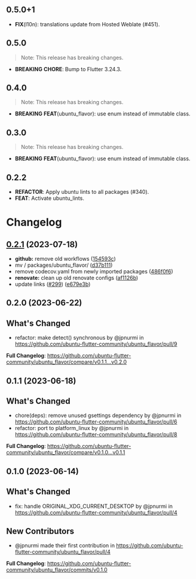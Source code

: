 ## 0.5.0+1

 - **FIX**(l10n): translations update from Hosted Weblate (#451).

## 0.5.0

> Note: This release has breaking changes.

 - **BREAKING** **CHORE**: Bump to Flutter 3.24.3.

## 0.4.0

> Note: This release has breaking changes.

 - **BREAKING** **FEAT**(ubuntu_flavor): use enum instead of immutable class.

## 0.3.0

> Note: This release has breaking changes.

 - **BREAKING** **FEAT**(ubuntu_flavor): use enum instead of immutable class.

## 0.2.2

 - **REFACTOR**: Apply ubuntu lints to all packages (#340).
 - **FEAT**: Activate ubuntu_lints.

# Changelog

## [0.2.1](https://github.com/canonical/ubuntu-flutter-plugins/compare/ubuntu_flavor-v0.2.0...ubuntu_flavor-v0.2.1) (2023-07-18)


* **github:** remove old workflows ([154593c](https://github.com/canonical/ubuntu-flutter-plugins/commit/154593c71e41672e830d3dc208231de10fd86b4e))
* mv / packages/ubuntu_flavor/ ([d37b111](https://github.com/canonical/ubuntu-flutter-plugins/commit/d37b111614b0b0b0767e335a2e590a1694d2a2fb))
* remove codecov.yaml from newly imported packages ([486f0f6](https://github.com/canonical/ubuntu-flutter-plugins/commit/486f0f696ab14f9d068a1cbae561152834c3a129))
* **renovate:** clean up old renovate configs ([af1126b](https://github.com/canonical/ubuntu-flutter-plugins/commit/af1126ba62d60fb411ddb0b29e326f0f51a6b297))
* update links ([#299](https://github.com/canonical/ubuntu-flutter-plugins/issues/299)) ([e679e3b](https://github.com/canonical/ubuntu-flutter-plugins/commit/e679e3b3a8a6316a0fc56e9695a6798d26f3929b))

## 0.2.0 (2023-06-22)

## What's Changed
* refactor: make detect() synchronous by @jpnurmi in https://github.com/ubuntu-flutter-community/ubuntu_flavor/pull/9


**Full Changelog**: https://github.com/ubuntu-flutter-community/ubuntu_flavor/compare/v0.1.1...v0.2.0

## 0.1.1 (2023-06-18)

## What's Changed
* chore(deps): remove unused gsettings dependency by @jpnurmi in https://github.com/ubuntu-flutter-community/ubuntu_flavor/pull/6
* refactor: port to platform_linux by @jpnurmi in https://github.com/ubuntu-flutter-community/ubuntu_flavor/pull/8


**Full Changelog**: https://github.com/ubuntu-flutter-community/ubuntu_flavor/compare/v0.1.0...v0.1.1

## 0.1.0 (2023-06-14)

## What's Changed
* fix: handle ORIGINAL_XDG_CURRENT_DESKTOP by @jpnurmi in https://github.com/ubuntu-flutter-community/ubuntu_flavor/pull/4

## New Contributors
* @jpnurmi made their first contribution in https://github.com/ubuntu-flutter-community/ubuntu_flavor/pull/4

**Full Changelog**: https://github.com/ubuntu-flutter-community/ubuntu_flavor/commits/v0.1.0
